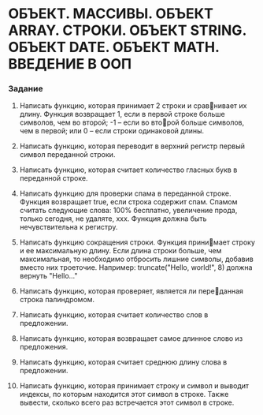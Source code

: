 # ОБЪЕКТ. МАССИВЫ. ОБЪЕКТ ARRAY. СТРОКИ. ОБЪЕКТ STRING. ОБЪЕКТ DATE. ОБЪЕКТ MATH. ВВЕДЕНИЕ В ООП
### Задание
1. Написать функцию, которая принимает 2 строки и сравнивает их длину. Функция возвращает 1, если в первой 
строке больше символов, чем во второй; -1 – если во второй больше символов, чем в первой; или 0 – если строки 
одинаковой длины.
2. Написать функцию, которая переводит в верхний регистр 
первый символ переданной строки.
3. Написать функцию, которая считает количество гласных 
букв в переданной строке. 
4. Написать функцию для проверки спама в переданной 
строке. Функция возвращает true, если строка содержит 
спам. Спамом считать следующие слова:
100% бесплатно, увеличение прода, только сегодня, не удаляте, ххх. 
Функция должна быть нечувствительна к регистру.
5. Написать функцию сокращения строки. Функция принимает строку и ее максимальную длину. Если длина строки 
больше, чем максимальная, то необходимо отбросить 
лишние символы, добавив вместо них троеточие. 
Например: truncate("Hello, world!", 8) должна вернуть "Hello..."

6. Написать функцию, которая проверяет, является ли переданная строка палиндромом.
7. Написать функцию, которая считает количество слов в 
предложении.
8. Написать функцию, которая возвращает самое длинное 
слово из предложения.
9. Написать функцию, которая считает среднюю длину слова 
в предложении.
10. Написать функцию, которая принимает строку и символ 
и выводит индексы, по которым находится этот символ в 
строке. Также вывести, сколько всего раз встречается этот 
символ в строке.

